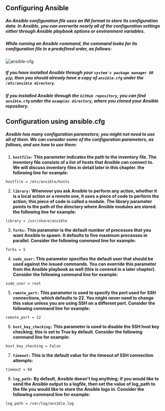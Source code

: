 ## Configuring Ansible

##### An Ansible configuration file uses an INI format to store its configuration data. In Ansible, you can overwrite nearly all of the configuration settings either through Ansible playbook options or environment variables. 

##### While running an Ansible command, the command looks for its configuration file in a predefined order, as follows:

![ansible-cfg](https://github.com/lerndevops/ansible/blob/master/static/ansible-config.PNG)

##### If you have installed Ansible through your `system's package manager OR pip`, then you should already have a copy of `ansible.cfg` under the `/etc/ansible directory`. 

##### If you installed Ansible through the `GitHub repository`, you can find `ansible.cfg` under the `examples directory`, where you cloned your Ansible repository.

## Configuration using ansible.cfg

##### Ansible has many configuration parameters; you might not need to use all of them. We can consider some of the configuration parameters, as follows, and see how to use them:

1) **`hostfile:` This parameter indicates the path to the inventory file. The inventory file consists of a list of hosts that Ansible can connect to. We will discuss inventory files in detail later in this chapter. the following line for example:**

```
hostfile = /etc/ansible/hosts
```

2) **`library:` Whenever you ask Ansible to perform any action, whether it is a local action or a remote one, it uses a piece of code to perform the action; this piece of code is called a module. The library parameter points to the path of the directory where Ansible modules are stored. the following line for example:**

```
library = /usr/share/ansible
```

3) **`forks:` This parameter is the default number of processes that you want Ansible to spawn. It defaults to five maximum processes in parallel. Consider the following command line for example:**

```
forks = 5
```

4) **`sudo_user:` This parameter specifies the default user that should be used against the issued commands. You can override this parameter from the Ansible playbook as well (this is covered in a later chapter). Consider the following command line for example:**

```
sudo_user = root
```

5) **`remote_port:` This parameter is used to specify the port used for SSH connections, which defaults to 22. You might never need to change this value unless you are using SSH on a different port. Consider the following command line for example:**

```
remote_port = 22
```

6) **`host_key_checking:` This parameter is used to disable the SSH host key checking; this is set to True by default. Consider the following command line for example:**

```
host_key_checking = False
```

7) **`timeout:` This is the default value for the timeout of SSH connection attempts:**

```
timeout = 60
```

8) **`log_path:` By default, Ansible doesn't log anything; if you would like to send the Ansible output to a logfile, then set the value of log_path to the file you would like to store the Ansible logs in. Consider the following command line for example:**

```
log_path = /var/log/ansible.log
```
